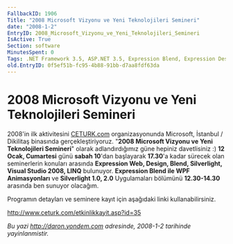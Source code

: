 ```yaml
---
FallbackID: 1906
Title: "2008 Microsoft Vizyonu ve Yeni Teknolojileri Semineri"
date: "2008-1-2"
EntryID: 2008_Microsoft_Vizyonu_ve_Yeni_Teknolojileri_Semineri
IsActive: True
Section: software
MinutesSpent: 0
Tags: .NET Framework 3.5, ASP.NET 3.5, Expression Blend, Expression Design, Expression Encoder, Expression Web, LINQ, Seminer, Silverlight, Visual Studio 2008, WPF, ASP.NET
old.EntryID: 0f5ef51b-fc95-4b88-91bb-d7aa8fdf63da
---
```

# 2008 Microsoft Vizyonu ve Yeni Teknolojileri Semineri
2008'in ilk aktivitesini
[CETURK.com](http://www.ceturk.com/etkinlikkayit.asp?id=35)
organizasyonunda Microsoft, İstanbul / Dikilitaş binasında
gerçekleştiriyoruz. "**2008 Microsoft Vizyonu ve Yeni Teknolojileri
Semineri**" olarak adlandırdığımız güne hepiniz davetlisiniz :) **12
Ocak, Cumartesi** günü **sabah 10**'dan başlayarak **17.30**'a kadar
sürecek olan seminerlerin konuları arasında **Expression Web, Design,
Blend, Silverlight, Visual Studio 2008, LINQ** bulunuyor. **Expression
Blend ile WPF Animasyonları** ve **Silverlight 1.0, 2.0** Uygulamaları
bölümünü **12.30-14.30** arasında ben sunuyor olacağım.

Programın detayları ve seminere kayıt için aşağıdaki linki
kullanabilirsiniz.

<http://www.ceturk.com/etkinlikkayit.asp?id=35>



*Bu yazi http://daron.yondem.com adresinde, 2008-1-2 tarihinde yayinlanmistir.*
